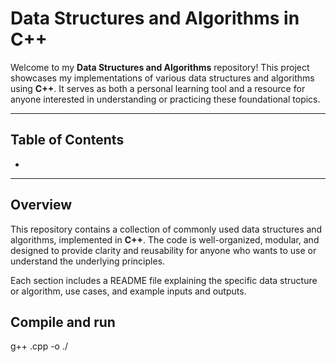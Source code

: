 # Data Structures and Algorithms in C++

Welcome to my **Data Structures and Algorithms** repository! This project showcases my implementations of various data structures and algorithms using **C++**. It serves as both a personal learning tool and a resource for anyone interested in understanding or practicing these foundational topics.

---

## Table of Contents
- 

---

## Overview
This repository contains a collection of commonly used data structures and algorithms, implemented in **C++**. The code is well-organized, modular, and designed to provide clarity and reusability for anyone who wants to use or understand the underlying principles.

Each section includes a README file explaining the specific data structure or algorithm, use cases, and example inputs and outputs.

## Compile and run

g++ <filename>.cpp -o <outputfile>
./<outputfile>
